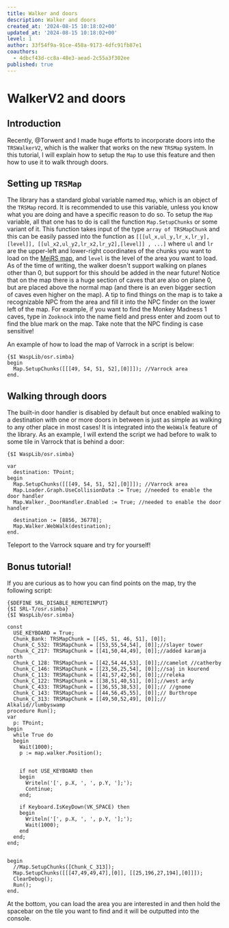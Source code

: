 ```yaml
---
title: Walker and doors
description: Walker and doors
created_at: '2024-08-15 10:18:02+00'
updated_at: '2024-08-15 10:18:02+00'
level: 1
author: 33f54f9a-91ce-458a-9173-4dfc91fb87e1
coauthors:
  - 4dbcf43d-cc8a-48e3-aead-2c55a3f302ee
published: true
---
```

# WalkerV2 and doors
## Introduction

Recently, @Torwent and I made huge efforts to incorporate doors into the `TRSWalkerV2`, which is the walker that works on the new `TRSMap` system.  In this tutorial, I will explain how to setup the `Map` to use this feature and then how to use it to walk through doors.

## Setting up `TRSMap`
The library has a standard global variable named `Map`, which is an object of the `TRSMap` record. It is recommended to use this variable, unless you know what you are doing and have a specific reason to do so. To setup the `Map` variable, all that one has to do is call the function `Map.SetupChunks` or some variant of it. This function takes input of the type `array of TRSMapChunk` and this can be easily passed into the function as `[[[ul_x,ul_y,lr_x,lr_y],[level]], [[ul_x2,ul_y2,lr_x2,lr_y2],[level]] , ...]` where `ul` and `lr` are the upper-left and lower-right coordinates of the chunks you want to load on the [MejRS map](https://mejrs.github.io/osrs?m=-1&z=1&p=0&x=3136&y=3385&layer=grid), and `level` is the level of the area you want to load. As of the time of writing, the walker doesn't support walking on planes other than 0, but support for this should be added in the near future! Notice that on the map there is a huge section of caves that are also on plane 0, but are placed above the normal map (and there is an even bigger section of caves even higher on the map). A tip to find things on the map is to take a recognizable NPC from the area and fill it into the NPC finder on the lower left of the map. For example, if you want to find the Monkey Madness 1 caves, type in `Zooknock` into the name field and press enter and zoom out to find the blue mark on the map. Take note that the NPC finding is case sensitive! 

An example of how to load the map of Varrock in a script is below:
```
{$I WaspLib/osr.simba}
begin
  Map.SetupChunks([[[49, 54, 51, 52],[0]]]); //Varrock area
end.
```
## Walking through doors
The built-in door handler is disabled by default but once enabled walking to a destination with one or more doors in between is just as simple as walking to any other place in most cases! It is integrated into the `WebWalk` feature of the library. As an example, I will extend the script we had before to walk to some tile in Varrock that is behind a door:
```
{$I WaspLib/osr.simba}

var
  destination: TPoint;
begin
  Map.SetupChunks([[[49, 54, 51, 52],[0]]]); //Varrock area
  Map.Loader.Graph.UseCollisionData := True; //needed to enable the door handler
  Map.Walker._DoorHandler.Enabled := True; //needed to enable the door handler

  destination := [8856, 36778];
  Map.Walker.WebWalk(destination);
end.     
```
Teleport to the Varrock square and try for yourself!

## Bonus tutorial!
If you are curious as to how you can find points on the map, try the following script:
```
{$DEFINE SRL_DISABLE_REMOTEINPUT}
{$I SRL-T/osr.simba}
{$I WaspLib/osr.simba}

const
  USE_KEYBOARD = True;
  Chunk_Bank: TRSMapChunk = [[45, 51, 46, 51], [0]];
  Chunk_C_532: TRSMapChunk = [[53,55,54,54], [0]];//slayer tower
  Chunk_C_217: TRSMapChunk = [[41,50,44,49], [0]];//added karamja north
  Chunk_C_128: TRSMapChunk = [[42,54,44,53], [0]];//camelot //catherby
  Chunk_C_146: TRSMapChunk = [[23,56,25,54], [0]];//saj in kourend
  Chunk_C_113: TRSMapChunk = [[41,57,42,56], [0]];//releka
  Chunk_C_122: TRSMapChunk = [[38,51,40,51], [0]];//west ardy
  Chunk_C_433: TRSMapChunk = [[36,55,38,53], [0]];// //gnome
  Chunk_C_143: TRSMapChunk = [[44,56,45,55], [0]];// Burthrope
  Chunk_C_313: TRSMapChunk = [[49,50,52,49], [0]];// Alkalid//lumbyswamp
procedure Run();
var
  p: TPoint;
begin
  while True do
  begin
    Wait(1000);
    p := map.walker.Position();


    if not USE_KEYBOARD then
    begin
      Writeln('[', p.X, ', ', p.Y, '];');
      Continue;
    end;

    if Keyboard.IsKeyDown(VK_SPACE) then
    begin
      Writeln('[', p.X, ', ', p.Y, '];');
      Wait(1000);
    end
  end;
end;


begin
  //Map.SetupChunks([Chunk_C_313]);
  Map.SetupChunks([[[47,49,49,47],[0]], [[25,196,27,194],[0]]]);
  ClearDebug();
  Run();
end.
```
At the bottom, you can load the area you are interested in and then hold the spacebar on the tile you want to find and it will be outputted into the console.
